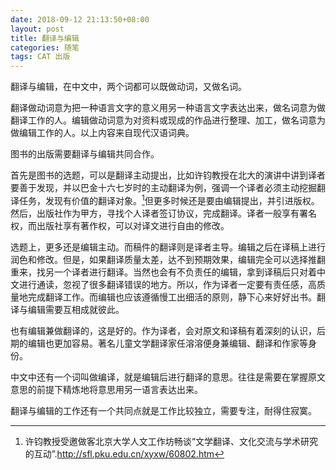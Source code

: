 ```yaml
---
date: 2018-09-12 21:13:50+08:00
layout: post
title: 翻译与编辑
categories: 随笔
tags: CAT 出版
---
```


翻译与编辑，在中文中，两个词都可以既做动词，又做名词。

翻译做动词意为把一种语言文字的意义用另一种语言文字表达出来，做名词意为做翻译工作的人。编辑做动词意为对资料或现成的作品进行整理、加工，做名词意为做编辑工作的人。以上内容来自现代汉语词典。

图书的出版需要翻译与编辑共同合作。

首先是图书的选题，可以是翻译主动提出，比如许钧教授在北大的演讲中讲到译者要善于发现，并以巴金十六七岁时的主动翻译为例，强调一个译者必须主动挖掘翻译任务，发现有价值的翻译对象。[^xj]但更多时候还是要由编辑提出，并引进版权。然后，出版社作为甲方，寻找个人译者签订协议，完成翻译。译者一般享有署名权，而出版社享有著作权，可以对译文进行自由的修改。

选题上，更多还是编辑主动。而稿件的翻译则是译者主导。编辑之后在译稿上进行润色和修改。但是，如果翻译质量太差，达不到预期效果，编辑完全可以选择推翻重来，找另一个译者进行翻译。当然也会有不负责任的编辑，拿到译稿后只对着中文进行通读，忽视了很多翻译错误的地方。所以，作为译者一定要有责任感，高质量地完成翻译工作。而编辑也应该遵循慢工出细活的原则，静下心来好好出书。翻译与编辑需要互相成就彼此。

也有编辑兼做翻译的，这是好的。作为译者，会对原文和译稿有着深刻的认识，后期的编辑也更加容易。著名儿童文学翻译家任溶溶便身兼编辑、翻译和作家等身份。

中文中还有一个词叫做编译，就是编辑后进行翻译的意思。往往是需要在掌握原文意思的前提下精炼地将意思用另一语言表达出来。

翻译与编辑的工作还有一个共同点就是工作比较独立，需要专注，耐得住寂寞。

[^xj]: 许钧教授受邀做客北京大学人文工作坊畅谈“文学翻译、文化交流与学术研究的互动”.<http://sfl.pku.edu.cn/xyxw/60802.htm>


